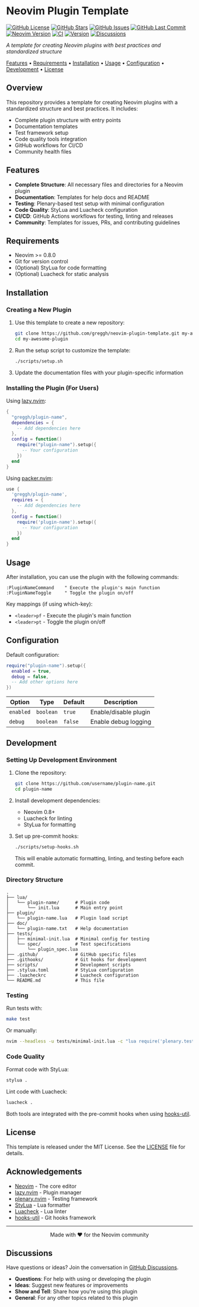 # Neovim Plugin Template

[![GitHub License](https://img.shields.io/github/license/greggh/neovim-plugin-template?style=flat-square)](https://github.com/greggh/neovim-plugin-template/blob/main/LICENSE)
[![GitHub Stars](https://img.shields.io/github/stars/greggh/neovim-plugin-template?style=flat-square)](https://github.com/greggh/neovim-plugin-template/stargazers)
[![GitHub Issues](https://img.shields.io/github/issues/greggh/neovim-plugin-template?style=flat-square)](https://github.com/greggh/neovim-plugin-template/issues)
[![GitHub Last Commit](https://img.shields.io/github/last-commit/greggh/neovim-plugin-template?style=flat-square)](https://github.com/greggh/neovim-plugin-template/commits/main)
[![Neovim Version](https://img.shields.io/badge/Neovim-0.8%2B-blueviolet?style=flat-square&logo=neovim)](https://github.com/neovim/neovim)
[![CI](https://img.shields.io/github/actions/workflow/status/greggh/neovim-plugin-template/ci.yml?branch=main&style=flat-square&logo=github)](https://github.com/greggh/neovim-plugin-template/actions/workflows/ci.yml)
[![Version](https://img.shields.io/badge/Version-0.1.1-blue?style=flat-square)](https://github.com/greggh/neovim-plugin-template/releases/tag/v0.1.1)
[![Discussions](https://img.shields.io/github/discussions/greggh/neovim-plugin-template?style=flat-square&logo=github)](https://github.com/greggh/neovim-plugin-template/discussions)

*A template for creating Neovim plugins with best practices and standardized structure*

[Features](#features) •
[Requirements](#requirements) •
[Installation](#installation) •
[Usage](#usage) •
[Configuration](#configuration) •
[Development](#development) •
[License](#license)

## Overview

This repository provides a template for creating Neovim plugins with a standardized structure and best practices. It includes:

- Complete plugin structure with entry points
- Documentation templates
- Test framework setup
- Code quality tools integration
- GitHub workflows for CI/CD
- Community health files

## Features

- **Complete Structure**: All necessary files and directories for a Neovim plugin
- **Documentation**: Templates for help docs and README
- **Testing**: Plenary-based test setup with minimal configuration
- **Code Quality**: StyLua and Luacheck configuration
- **CI/CD**: GitHub Actions workflows for testing, linting and releases
- **Community**: Templates for issues, PRs, and contributing guidelines

## Requirements

- Neovim >= 0.8.0
- Git for version control
- (Optional) StyLua for code formatting
- (Optional) Luacheck for static analysis

## Installation

### Creating a New Plugin

1. Use this template to create a new repository:
   ```bash
   git clone https://github.com/greggh/neovim-plugin-template.git my-awesome-plugin
   cd my-awesome-plugin
   ```

2. Run the setup script to customize the template:
   ```bash
   ./scripts/setup.sh
   ```

3. Update the documentation files with your plugin-specific information

### Installing the Plugin (For Users)

Using [lazy.nvim](https://github.com/folke/lazy.nvim):

```lua
{
  "greggh/plugin-name",
  dependencies = {
    -- Add dependencies here
  },
  config = function()
    require("plugin-name").setup({
      -- Your configuration
    })
  end
}
```

Using [packer.nvim](https://github.com/wbthomason/packer.nvim):

```lua
use {
  'greggh/plugin-name',
  requires = {
    -- Add dependencies here
  },
  config = function()
    require('plugin-name').setup({
      -- Your configuration
    })
  end
}
```

## Usage

After installation, you can use the plugin with the following commands:

```vim
:PluginNameCommand    " Execute the plugin's main function
:PluginNameToggle     " Toggle the plugin on/off
```

Key mappings (if using which-key):

- `<leader>pf` - Execute the plugin's main function
- `<leader>pt` - Toggle the plugin on/off

## Configuration

Default configuration:

```lua
require("plugin-name").setup({
  enabled = true,
  debug = false,
  -- Add other options here
})
```

| Option    | Type      | Default | Description           |
| --------- | --------- | ------- | --------------------- |
| `enabled` | `boolean` | `true`  | Enable/disable plugin |
| `debug`   | `boolean` | `false` | Enable debug logging  |

## Development

### Setting Up Development Environment

1. Clone the repository:
   ```bash
   git clone https://github.com/username/plugin-name.git
   cd plugin-name
   ```

2. Install development dependencies:
   - Neovim 0.8+
   - Luacheck for linting
   - StyLua for formatting

3. Set up pre-commit hooks:
   ```bash
   ./scripts/setup-hooks.sh
   ```
   This will enable automatic formatting, linting, and testing before each commit.

### Directory Structure

```
.
├── lua/
│   └── plugin-name/      # Plugin code
│       └── init.lua      # Main entry point
├── plugin/
│   └── plugin-name.lua   # Plugin load script
├── doc/
│   └── plugin-name.txt   # Help documentation
├── tests/
│   ├── minimal-init.lua  # Minimal config for testing
│   └── spec/             # Test specifications
│       └── plugin_spec.lua
├── .github/              # GitHub specific files
├── .githooks/            # Git hooks for development
├── scripts/              # Development scripts
├── .stylua.toml          # StyLua configuration
├── .luacheckrc           # Luacheck configuration
└── README.md             # This file
```

### Testing

Run tests with:

```bash
make test
```

Or manually:

```bash
nvim --headless -u tests/minimal-init.lua -c "lua require('plenary.test_harness').test_directory('tests/spec')"
```

### Code Quality

Format code with StyLua:

```bash
stylua .
```

Lint code with Luacheck:

```bash
luacheck .
```

Both tools are integrated with the pre-commit hooks when using [hooks-util](https://github.com/greggh/hooks-util).

## License

This template is released under the MIT License. See the [LICENSE](LICENSE) file for details.

## Acknowledgements

- [Neovim](https://neovim.io/) - The core editor
- [lazy.nvim](https://github.com/folke/lazy.nvim) - Plugin manager
- [plenary.nvim](https://github.com/nvim-lua/plenary.nvim) - Testing framework
- [StyLua](https://github.com/JohnnyMorganz/StyLua) - Lua formatter
- [Luacheck](https://github.com/lunarmodules/luacheck) - Lua linter
- [hooks-util](https://github.com/greggh/hooks-util) - Git hooks framework

---

<p align="center">
  Made with ❤️ for the Neovim community
</p>

## Discussions

Have questions or ideas? Join the conversation in [GitHub Discussions](https://github.com/greggh/neovim-plugin-template/discussions).

- **Questions**: For help with using or developing the plugin
- **Ideas**: Suggest new features or improvements
- **Show and Tell**: Share how you're using this plugin
- **General**: For any other topics related to this plugin